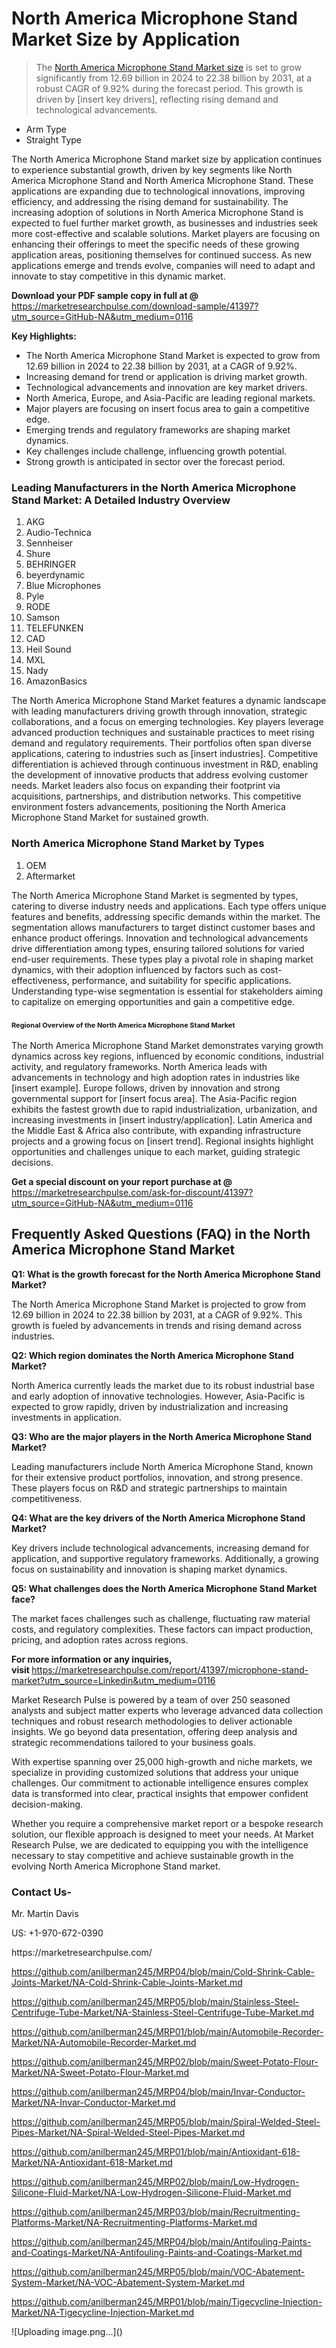 <h1>North America Microphone Stand Market&nbsp;Size by Application</h1><blockquote><p>The <a href="https://marketresearchpulse.com/download-sample/41397?utm_source=GitHub-NA&amp;utm_medium=0116">North America Microphone Stand Market size</a> is set to grow significantly from 12.69 billion in 2024 to 22.38 billion by 2031, at a robust CAGR of 9.92% during the forecast period. This growth is driven by [insert key drivers], reflecting rising demand and technological advancements.</p></blockquote><ul><li>Arm Type <li> Straight Type</li></ul><p>The North America Microphone Stand market size by application continues to experience substantial growth, driven by key segments like North America Microphone Stand and North America Microphone Stand. These applications are expanding due to technological innovations, improving efficiency, and addressing the rising demand for sustainability. The increasing adoption of solutions in North America Microphone Stand is expected to fuel further market growth, as businesses and industries seek more cost-effective and scalable solutions. Market players are focusing on enhancing their offerings to meet the specific needs of these growing application areas, positioning themselves for continued success. As new applications emerge and trends evolve, companies will need to adapt and innovate to stay competitive in this dynamic market.</p><p><strong>Download your PDF sample copy in full at @ </strong><a href="https://marketresearchpulse.com/download-sample/41397?utm_source=GitHub-NA&amp;utm_medium=0116">https://marketresearchpulse.com/download-sample/41397?utm_source=GitHub-NA&amp;utm_medium=0116</a></p><p><strong>Key Highlights: </strong></p><ul><li>The North America Microphone Stand Market is expected to grow from 12.69 billion in 2024 to 22.38 billion by 2031, at a CAGR of 9.92%.</li><li>Increasing demand for trend or application is driving market growth.</li><li>Technological advancements and innovation are key market drivers.</li><li>North America, Europe, and Asia-Pacific are leading regional markets.</li><li>Major players are focusing on insert focus area to gain a competitive edge.</li><li>Emerging trends and regulatory frameworks are shaping market dynamics.</li><li>Key challenges include challenge, influencing growth potential.</li><li>Strong growth is anticipated in sector over the forecast period.</li></ul><h3>Leading Manufacturers in the North America Microphone Stand Market: A Detailed Industry Overview</h3><ol><li>AKG</li><li>Audio-Technica</li><li>Sennheiser</li><li>Shure</li><li>BEHRINGER</li><li>beyerdynamic</li><li>Blue Microphones</li><li>Pyle</li><li>RODE</li><li>Samson</li><li>TELEFUNKEN</li><li>CAD</li><li>Heil Sound</li><li>MXL</li><li>Nady</li><li>AmazonBasics</li></ol><div class="flex max-w-full flex-col flex-grow"><div class="min-h-8 text-message flex w-full flex-col items-end gap-2 whitespace-normal break-words [.text-message+&amp;]:mt-5" dir="auto" data-message-author-role="assistant" data-message-id="fd8432e4-4910-450d-b182-61b7bfb0a01f" data-message-model-slug="gpt-4o"><div class="flex w-full flex-col gap-1 empty:hidden first:pt-[3px]"><div class="markdown prose w-full break-words dark:prose-invert light"><p>The North America Microphone Stand Market features a dynamic landscape with leading manufacturers driving growth through innovation, strategic collaborations, and a focus on emerging technologies. Key players leverage advanced production techniques and sustainable practices to meet rising demand and regulatory requirements. Their portfolios often span diverse applications, catering to industries such as [insert industries]. Competitive differentiation is achieved through continuous investment in R&amp;D, enabling the development of innovative products that address evolving customer needs. Market leaders also focus on expanding their footprint via acquisitions, partnerships, and distribution networks. This competitive environment fosters advancements, positioning the North America Microphone Stand Market for sustained growth.</p></div></div></div></div><h3>North America Microphone Stand Market by Types</h3><ol><li>OEM <li> Aftermarket</li></ol><div class="flex max-w-full flex-col flex-grow"><div class="min-h-8 text-message flex w-full flex-col items-end gap-2 whitespace-normal break-words [.text-message+&amp;]:mt-5" dir="auto" data-message-author-role="assistant" data-message-id="084470be-0bb7-4664-bddf-5156b4f41249" data-message-model-slug="gpt-4o-mini"><div class="flex w-full flex-col gap-1 empty:hidden first:pt-[3px]"><div class="markdown prose w-full break-words dark:prose-invert light"><p>The North America Microphone Stand Market is segmented by types, catering to diverse industry needs and applications. Each type offers unique features and benefits, addressing specific demands within the market. The segmentation allows manufacturers to target distinct customer bases and enhance product offerings. Innovation and technological advancements drive differentiation among types, ensuring tailored solutions for varied end-user requirements. These types play a pivotal role in shaping market dynamics, with their adoption influenced by factors such as cost-effectiveness, performance, and suitability for specific applications. Understanding type-wise segmentation is essential for stakeholders aiming to capitalize on emerging opportunities and gain a competitive edge.</p></div></div></div></div><h3><span style="font-size: 11px;">Regional Overview of the North America Microphone Stand Market</span></h3><div class="flex max-w-full flex-col flex-grow"><div class="min-h-8 text-message flex w-full flex-col items-end gap-2 whitespace-normal break-words [.text-message+&amp;]:mt-5" dir="auto" data-message-author-role="assistant" data-message-id="e9038762-ce64-4e30-91c9-9bd413514231" data-message-model-slug="gpt-4o-mini"><div class="flex w-full flex-col gap-1 empty:hidden first:pt-[3px]"><div class="markdown prose w-full break-words dark:prose-invert light"><p>The North America Microphone Stand Market demonstrates varying growth dynamics across key regions, influenced by economic conditions, industrial activity, and regulatory frameworks. North America leads with advancements in technology and high adoption rates in industries like [insert example]. Europe follows, driven by innovation and strong governmental support for [insert focus area]. The Asia-Pacific region exhibits the fastest growth due to rapid industrialization, urbanization, and increasing investments in [insert industry/application]. Latin America and the Middle East &amp; Africa also contribute, with expanding infrastructure projects and a growing focus on [insert trend]. Regional insights highlight opportunities and challenges unique to each market, guiding strategic decisions.</p></div></div></div></div><p><strong>Get a special discount on your report purchase at @ </strong><a href="https://marketresearchpulse.com/ask-for-discount/41397?utm_source=GitHub-NA&amp;utm_medium=0116">https://marketresearchpulse.com/ask-for-discount/41397?utm_source=GitHub-NA&amp;utm_medium=0116</a></p><h2>Frequently Asked Questions (FAQ) in the North America Microphone Stand Market</h2><p><strong>Q1: What is the growth forecast for the North America Microphone Stand Market?</strong></p><p>The North America Microphone Stand Market is projected to grow from 12.69 billion in 2024 to 22.38 billion by 2031, at a CAGR of 9.92%. This growth is fueled by advancements in trends and rising demand across industries.</p><p><strong>Q2: Which region dominates the North America Microphone Stand Market?</strong></p><p>North America currently leads the market due to its robust industrial base and early adoption of innovative technologies. However, Asia-Pacific is expected to grow rapidly, driven by industrialization and increasing investments in application.</p><p><strong>Q3: Who are the major players in the North America Microphone Stand Market?</strong></p><p>Leading manufacturers include North America Microphone Stand, known for their extensive product portfolios, innovation, and strong presence. These players focus on R&amp;D and strategic partnerships to maintain competitiveness.</p><p><strong>Q4: What are the key drivers of the North America Microphone Stand Market?</strong></p><p>Key drivers include technological advancements, increasing demand for application, and supportive regulatory frameworks. Additionally, a growing focus on sustainability and innovation is shaping market dynamics.</p><p><strong>Q5: What challenges does the North America Microphone Stand Market face?</strong></p><p>The market faces challenges such as challenge, fluctuating raw material costs, and regulatory complexities. These factors can impact production, pricing, and adoption rates across regions.</p><p><strong>For more information or any inquiries, visit&nbsp;</strong><a href="https://marketresearchpulse.com/report/41397/microphone-stand-market?utm_source=Linkedin&utm_medium=0116">https://marketresearchpulse.com/report/41397/microphone-stand-market?utm_source=Linkedin&utm_medium=0116</a></p><p>Market Research Pulse is powered by a team of over 250 seasoned analysts and subject matter experts who leverage advanced data collection techniques and robust research methodologies to deliver actionable insights. We go beyond data presentation, offering deep analysis and strategic recommendations tailored to your business goals.</p><p>With expertise spanning over 25,000 high-growth and niche markets, we specialize in providing customized solutions that address your unique challenges. Our commitment to actionable intelligence ensures complex data is transformed into clear, practical insights that empower confident decision-making.</p><p>Whether you require a comprehensive market report or a bespoke research solution, our flexible approach is designed to meet your needs. At Market Research Pulse, we are dedicated to equipping you with the intelligence necessary to stay competitive and achieve sustainable growth in the evolving North America Microphone Stand market.</p><h3><strong>Contact Us-</strong></h3><p>Mr. Martin Davis</p><p>US: +1-970-672-0390</p><p>https://marketresearchpulse.com/</p><p><a href="https://github.com/anilberman245/MRP04/blob/main/Cold-Shrink-Cable-Joints-Market/NA-Cold-Shrink-Cable-Joints-Market.md">https://github.com/anilberman245/MRP04/blob/main/Cold-Shrink-Cable-Joints-Market/NA-Cold-Shrink-Cable-Joints-Market.md</a></p><p><a href="https://github.com/anilberman245/MRP05/blob/main/Stainless-Steel-Centrifuge-Tube-Market/NA-Stainless-Steel-Centrifuge-Tube-Market.md">https://github.com/anilberman245/MRP05/blob/main/Stainless-Steel-Centrifuge-Tube-Market/NA-Stainless-Steel-Centrifuge-Tube-Market.md</a></p><p><a href="https://github.com/anilberman245/MRP01/blob/main/Automobile-Recorder-Market/NA-Automobile-Recorder-Market.md">https://github.com/anilberman245/MRP01/blob/main/Automobile-Recorder-Market/NA-Automobile-Recorder-Market.md</a></p><p><a href="https://github.com/anilberman245/MRP02/blob/main/Sweet-Potato-Flour-Market/NA-Sweet-Potato-Flour-Market.md">https://github.com/anilberman245/MRP02/blob/main/Sweet-Potato-Flour-Market/NA-Sweet-Potato-Flour-Market.md</a></p><p><a href="https://github.com/anilberman245/MRP04/blob/main/Invar-Conductor-Market/NA-Invar-Conductor-Market.md">https://github.com/anilberman245/MRP04/blob/main/Invar-Conductor-Market/NA-Invar-Conductor-Market.md</a></p><p><a href="https://github.com/anilberman245/MRP05/blob/main/Spiral-Welded-Steel-Pipes-Market/NA-Spiral-Welded-Steel-Pipes-Market.md">https://github.com/anilberman245/MRP05/blob/main/Spiral-Welded-Steel-Pipes-Market/NA-Spiral-Welded-Steel-Pipes-Market.md</a></p><p><a href="https://github.com/anilberman245/MRP01/blob/main/Antioxidant-618-Market/NA-Antioxidant-618-Market.md">https://github.com/anilberman245/MRP01/blob/main/Antioxidant-618-Market/NA-Antioxidant-618-Market.md</a></p><p><a href="https://github.com/anilberman245/MRP02/blob/main/Low-Hydrogen-Silicone-Fluid-Market/NA-Low-Hydrogen-Silicone-Fluid-Market.md">https://github.com/anilberman245/MRP02/blob/main/Low-Hydrogen-Silicone-Fluid-Market/NA-Low-Hydrogen-Silicone-Fluid-Market.md</a></p><p><a href="https://github.com/anilberman245/MRP03/blob/main/Recruitmenting-Platforms-Market/NA-Recruitmenting-Platforms-Market.md">https://github.com/anilberman245/MRP03/blob/main/Recruitmenting-Platforms-Market/NA-Recruitmenting-Platforms-Market.md</a></p><p><a href="https://github.com/anilberman245/MRP04/blob/main/Antifouling-Paints-and-Coatings-Market/NA-Antifouling-Paints-and-Coatings-Market.md">https://github.com/anilberman245/MRP04/blob/main/Antifouling-Paints-and-Coatings-Market/NA-Antifouling-Paints-and-Coatings-Market.md</a></p><p><a href="https://github.com/anilberman245/MRP05/blob/main/VOC-Abatement-System-Market/NA-VOC-Abatement-System-Market.md">https://github.com/anilberman245/MRP05/blob/main/VOC-Abatement-System-Market/NA-VOC-Abatement-System-Market.md</a></p><p><a href="https://github.com/anilberman245/MRP01/blob/main/Tigecycline-Injection-Market/NA-Tigecycline-Injection-Market.md">https://github.com/anilberman245/MRP01/blob/main/Tigecycline-Injection-Market/NA-Tigecycline-Injection-Market.md</a></p>
![Uploading image.png…]()
